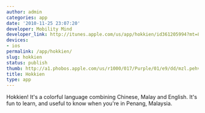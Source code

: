 ```yaml
---
author: admin
categories: app
date: '2010-11-25 23:07:20'
developer: Mobility Mind
developer_link: http://itunes.apple.com/us/app/hokkien/id361205994?mt=8
devices: 
- ios
permalink: /app/hokkien/
slug: hokkien
status: publish
thumb: http://a1.phobos.apple.com/us/r1000/017/Purple/01/e9/dd/mzl.pehvgilp.175x175-75.jpg
title: Hokkien
type: app
---
```


Hokkien! It's a colorful language combining Chinese, Malay and English. It's fun to learn, and useful to know when you're in Penang, Malaysia. 